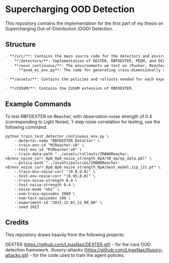 # Supercharging OOD Detection

This repository contains the implementation for the first part of my thesis on Supercharging Out-of-Distribution (OOD) Detection.

## Structure

```markdown
- **/src/**: Contains the main source code for the detectors and environments.
  - **/detectors/**: Implementation of DEXTER, RBFDEXTER, PEDM, and OCD.
  - **/envs_continuous/**: The environments we test on (Pusher, Reacher, HalfCheetah).
    - **anom_mj_env.py**: The code for generating cross-dimensionally correlated anomalies.

- **/assets/**: Contains the policies and rollouts needed for each experiment.

- **/CUSUM/**: Contains the CUSUM extension of RBFDEXTER.
```
## Example Commands
To test RBFDEXTER on Reacher, with observation noise strength of 0.4 (corresponding to Light Noise), 1-step noise correlation for testing, use the following command:

```
python train_test_detector_continuous_env.py \
    --detector-name "RBFDEXTER_Detector" \
    --train-env-id "MJReacher-v0" \
    --test-env-id "MJReacher-v0" \
    --train-data-path "../assets/rollouts/IMANOReacher-v0/env_noise_corr_0p0_0p0_noise_strength_0p4/50_ep/ep_data.pkl" \
    --policy-path "../assets/policies/IMANOReacher-v0/env_noise_corr_0p0_0p0_noise_strength_0p4/best_model.zip_jit.pt" \
    --train-env-noise-corr "(0.0,0.0)" \
    --test-env-noise-corr "(0.95,0.0)" \
    --train-noise-strength 0.4 \
    --test-noise-strength 0.4 \
    --noise-mode "obs" \
    --num-train-episodes 2000 \
    --num-test-episodes 100 \
    --experiment-id "2023_12_01_12_00_00" \
    --seed 2023
```

## Credits

This repository draws heavily from the following projects:

DEXTER (https://github.com/LinasNas/DEXTER.git) - for the core OOD detection framework.
illusory-attacks (https://github.com/LinasNas/illusory-attacks.git) - for the code used to train the agent policies.
